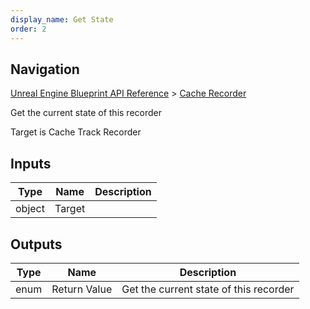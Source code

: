 ```yaml
---
display_name: Get State
order: 2
---
```

## Navigation

[Unreal Engine Blueprint API Reference](https://dev.epicgames.com/documentation/en-us/unreal-engine/BlueprintAPI) > [Cache Recorder](https://dev.epicgames.com/documentation/en-us/unreal-engine/BlueprintAPI/CacheRecorder)

Get the current state of this recorder

Target is Cache Track Recorder

## Inputs

| Type | Name | Description |
| --- | --- | --- |
| object | Target |  |

## Outputs

| Type | Name | Description |
| --- | --- | --- |
| enum | Return Value | Get the current state of this recorder |
